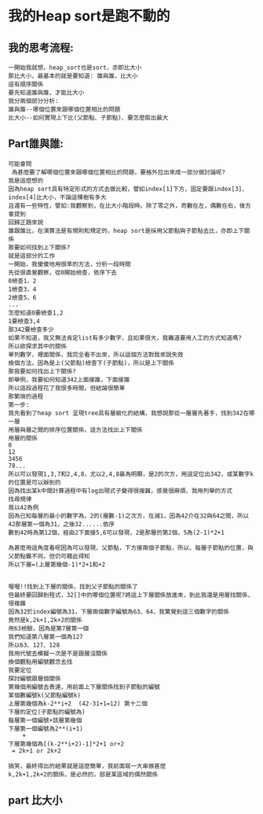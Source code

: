 我的Heap sort是跑不動的
====
我的思考流程:
------
    一開始我就想，heap_sort也是sort，亦即比大小
    那比大小，最基本的就是要知道: 誰與誰，比大小
    這有順序關係
    要先知道誰與誰，才能比大小
    我分兩個部分分析:
    誰與誰--哪個位置來跟哪個位置相比的問題
    比大小--如何實現上下比(父節點、子節點)、要怎麼取出最大
Part誰與誰:
------
    可能會問
     為甚麼要了解哪個位置來跟哪個位置相比的問題，要格外拉出來成一部分做討論呢?
    我是這麼想的
    因為heap sort具有特定形式的方式去做比較，譬如index[1]下方，固定要跟index[3]、index[4]比大小，不論這棵樹有多大
    且還有一些特性，譬如:我觀察到，在比大小階段時。除了零之外，奇數在左，偶數在右，後方會提到
    回歸正題來說
    誰跟誰比，在演算法是有規則和規定的，heap sort是採用父節點與子節點去比，亦即上下關係
    那要如何找到上下關係?
    就是這部分的工作
    一開始，我傻傻地用很笨的方法，分析一段時間
    先從很直覺觀察，從0開始檢查，依序下去
    0檢查1，2
    1檢查3，4
    2檢查5，6
    ...
    怎麼知道0要檢查1,2
    1要檢查3,4
    那342要檢查多少
    如果不知道，我又無法肯定list有多少數字，且如果很大，我難道要用人工的方式知道嗎?
    所以欲探求其中的關係
    單列數字，裡面關係，我完全看不出來，所以這個方法對我來說失效
    換個方法，因為是上(父節點)檢查下(子節點)，所以是上下關係
    那我要如何找出上下關係?
    即舉例，我要如何知道342上面接誰，下面接誰
    所以這段過程花了我很多時間，但結論很簡單
    那繁瑣的過程
    第一步:
    我先看到了heap sort 呈現tree具有層級化的結構，我想說那從一層層先著手，找到342在哪一層
    用層與層之間的排序位置關係，這方法找出上下關係
    用層的關係
    0
    12
    3456
    78...
    所以可以發現1,3,7和2,4,8，尤以2,4,8最為明顯，是2的次方，用這定位出342，或某數字k的位置是可以辦到的
    因為找出某k中間計算過程中有log出現式子變得很複雜，感覺很麻煩，我用列舉的方式
    找尋規律
    我以42為例
    因為已知每層的最小的數字為，2的(層數-1)之次方，在減1，因為42介在32與64之間，所以42那層第一個為31，之後32......依序
    數到42時為第12個，經由2下面接5,6可以發現，2是那層的第2個，5為(2-1)*2+1

    為甚麼用這角度看呢因為可以發現，父節點，下方接兩個子節點，所以，每層子節點的位置，與父節點雖不同，但仍可藉此得知
    所以下層=(上層第幾個-1)*2+1和+2


    喔喔!!找到上下層的關係，找到父子節點的關係了
    但最終要回歸到程式，32[]中的哪個位置呢?將這上下層關係放進來，到此我還是用層找關係，很複雜
    因為32於index編號為31，下層兩個數字編號為63、64，我驚覺到這三個數字的關係
    竟然是k,2k+1,2k+2的關係
    用63檢驗，因為是第7層第一個
    我們知道第八層第一個為127
    所以63、127、128
    我用代號去模擬一次是不是跟層沒關係
    換個觀點用編號觀念去找
    我要定位
    探討編號跟層個關係
    第幾個用編號去表達，用前面上下層關係找到子節點的編號
    某個數編號k(父節點編號k)
    上層第幾個為k-2**i+2  (42-31+1=12) 第十二個
    下層的定位(子節點的編號為)
    每層第一個編號+該層第幾個
    下層第一個編號為2**(i+1)
        +
    下層第幾個為[(k-2**i+2)-1]*2+1 or+2
     = 2k+1 or 2k+2

    搞笑，最終得出的結果就是這麼簡單，我前面寫一大串做甚麼
    k,2k+1,2k+2的關係，是必然的，部是某區域的偶然關係
part 比大小
------


